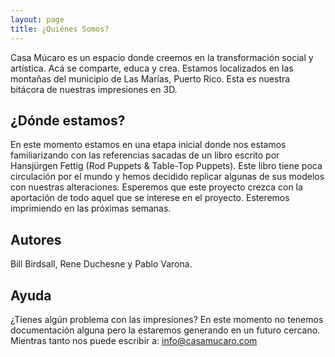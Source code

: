 ```yaml
---
layout: page
title: ¿Quiénes Somos?
---
```


Casa Múcaro es un espacio donde creemos en la transformación social y artística. Acá se comparte, educa y crea. Estamos localizados en las montañas del municipio de Las Marías, Puerto Rico. Esta es nuestra bitácora de nuestras impresiones en 3D.

## ¿Dónde estamos?
En este momento estamos en una etapa inicial donde nos estamos familiarizando con las referencias sacadas de un libro escrito por Hansjürgen Fettig (Rod Puppets & Table-Top Puppets). Este libro tiene poca circulación por el mundo y hemos decidido replicar algunas de sus modelos con nuestras alteraciones. Esperemos que este proyecto crezca con la aportación de todo aquel que se interese en el proyecto. Esteremos imprimiendo en las próximas semanas.

## Autores
Bill Birdsall, Rene Duchesne y Pablo Varona.

## Ayuda
¿Tienes algún problema con las impresiones? En este momento no tenemos documentación alguna pero la estaremos generando en un futuro cercano. Mientras tanto nos puede escribir a: info@casamucaro.com
